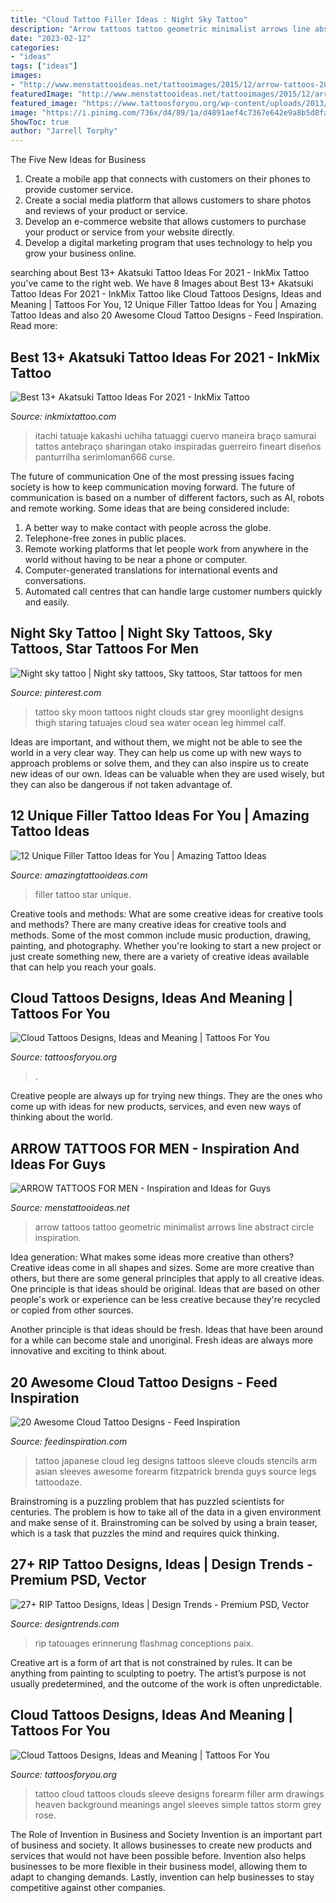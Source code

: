 ```yaml
---
title: "Cloud Tattoo Filler Ideas : Night Sky Tattoo"
description: "Arrow tattoos tattoo geometric minimalist arrows line abstract circle inspiration"
date: "2023-02-12"
categories:
- "ideas"
tags: ["ideas"]
images:
- "http://www.menstattooideas.net/tattooimages/2015/12/arrow-tattoos-28.jpg"
featuredImage: "http://www.menstattooideas.net/tattooimages/2015/12/arrow-tattoos-28.jpg"
featured_image: "https://www.tattoosforyou.org/wp-content/uploads/2013/11/Cloud-Tattoo-Ideas.jpg"
image: "https://i.pinimg.com/736x/d4/89/1a/d4891aef4c7367e642e9a8b5d8fa538b--epic-tattoo-tattoo-time.jpg"
ShowToc: true
author: "Jarrell Torphy"
---
```



The Five New Ideas for Business
1. Create a mobile app that connects with customers on their phones to provide customer service. 
2. Create a social media platform that allows customers to share photos and reviews of your product or service. 
3. Develop an e-commerce website that allows customers to purchase your product or service from your website directly. 
4. Develop a digital marketing program that uses technology to help you grow your business online.

	

		
searching about Best 13+ Akatsuki Tattoo Ideas For 2021 - InkMix Tattoo you've came to the right web. We have 8 Images about Best 13+ Akatsuki Tattoo Ideas For 2021 - InkMix Tattoo like Cloud Tattoos Designs, Ideas and Meaning | Tattoos For You, 12 Unique Filler Tattoo Ideas for You | Amazing Tattoo Ideas and also 20 Awesome Cloud Tattoo Designs - Feed Inspiration. Read more:
		
    
## Best 13+ Akatsuki Tattoo Ideas For 2021 - InkMix Tattoo

<img loading=lazy src="https://inkmixtattoo.com/wp-content/uploads/2021/03/448f42914d00a52c867bbb2fcc83147f.jpg" onerror="this.onerror=null;this.src='https://tse2.mm.bing.net/th?id=OIP.e9YWJUk0aJRkNXaQNabgzgHaKH&amp;pid=15.1';" alt="Best 13+ Akatsuki Tattoo Ideas For 2021 - InkMix Tattoo">

_Source: inkmixtattoo.com_

>itachi tatuaje kakashi uchiha tatuaggi cuervo maneira braço samurai tattos antebraço sharingan otako inspiradas guerreiro fineart diseños panturrilha serimloman666 curse. 

	

The future of communication
One of the most pressing issues facing society is how to keep communication moving forward. The future of communication is based on a number of different factors, such as AI, robots and remote working. Some ideas that are being considered include: 
1. A better way to make contact with people across the globe. 
2. Telephone-free zones in public places. 
3. Remote working platforms that let people work from anywhere in the world without having to be near a phone or computer. 
4. Computer-generated translations for international events and conversations. 
5. Automated call centres that can handle large customer numbers quickly and easily.

    
## Night Sky Tattoo | Night Sky Tattoos, Sky Tattoos, Star Tattoos For Men

<img loading=lazy src="https://i.pinimg.com/736x/d4/89/1a/d4891aef4c7367e642e9a8b5d8fa538b--epic-tattoo-tattoo-time.jpg" onerror="this.onerror=null;this.src='https://tse3.mm.bing.net/th?id=OIP.mmZ2jMk7CfGY1Up9c1EWtgHaGM&amp;pid=15.1';" alt="Night sky tattoo | Night sky tattoos, Sky tattoos, Star tattoos for men">

_Source: pinterest.com_

>tattoo sky moon tattoos night clouds star grey moonlight designs thigh staring tatuajes cloud sea water ocean leg himmel calf. 

	

Ideas are important, and without them, we might not be able to see the world in a very clear way. They can help us come up with new ways to approach problems or solve them, and they can also inspire us to create new ideas of our own. Ideas can be valuable when they are used wisely, but they can also be dangerous if not taken advantage of.

    
## 12 Unique Filler Tattoo Ideas For You | Amazing Tattoo Ideas

<img loading=lazy src="https://amazingtattooideas.com/wp-content/uploads/2014/02/Star-filler-tattoo1.jpg" onerror="this.onerror=null;this.src='https://tse1.mm.bing.net/th?id=OIP.trAwz8u8sWPXXGytX5xLMgHaOM&amp;pid=15.1';" alt="12 Unique Filler Tattoo Ideas for You | Amazing Tattoo Ideas">

_Source: amazingtattooideas.com_

>filler tattoo star unique. 

	

Creative tools and methods: What are some creative ideas for creative tools and methods?
There are many creative ideas for creative tools and methods. Some of the most common include music production, drawing, painting, and photography. Whether you're looking to start a new project or just create something new, there are a variety of creative ideas available that can help you reach your goals.

    
## Cloud Tattoos Designs, Ideas And Meaning | Tattoos For You

<img loading=lazy src="https://www.tattoosforyou.org/wp-content/uploads/2013/11/Cloud-Tattoo-Ideas.jpg" onerror="this.onerror=null;this.src='https://tse4.mm.bing.net/th?id=OIP.ZbyyYKMOR8U_rt1NSE6eLwHaJ4&amp;pid=15.1';" alt="Cloud Tattoos Designs, Ideas and Meaning | Tattoos For You">

_Source: tattoosforyou.org_

>. 

	

Creative people are always up for trying new things. They are the ones who come up with ideas for new products, services, and even new ways of thinking about the world.

    
## ARROW TATTOOS FOR MEN - Inspiration And Ideas For Guys

<img loading=lazy src="http://www.menstattooideas.net/tattooimages/2015/12/arrow-tattoos-28.jpg" onerror="this.onerror=null;this.src='https://tse4.mm.bing.net/th?id=OIP.bOYp7nUEk6AHo0MZt_5kPAHaMb&amp;pid=15.1';" alt="ARROW TATTOOS FOR MEN - Inspiration and Ideas for Guys">

_Source: menstattooideas.net_

>arrow tattoos tattoo geometric minimalist arrows line abstract circle inspiration. 

	

Idea generation: What makes some ideas more creative than others?
Creative ideas come in all shapes and sizes. Some are more creative than others, but there are some general principles that apply to all creative ideas.
One principle is that ideas should be original. Ideas that are based on other people's work or experience can be less creative because they're recycled or copied from other sources.

Another principle is that ideas should be fresh. Ideas that have been around for a while can become stale and unoriginal. Fresh ideas are always more innovative and exciting to think about.

    
## 20 Awesome Cloud Tattoo Designs - Feed Inspiration

<img loading=lazy src="http://feedinspiration.com/wp-content/uploads/2016/03/japanese-clouds-tattoo-designs.jpg" onerror="this.onerror=null;this.src='https://tse3.mm.bing.net/th?id=OIP.jQOMf_IjSVbgIIvnalrbmQHaJ4&amp;pid=15.1';" alt="20 Awesome Cloud Tattoo Designs - Feed Inspiration">

_Source: feedinspiration.com_

>tattoo japanese cloud leg designs tattoos sleeve clouds stencils arm asian sleeves awesome forearm fitzpatrick brenda guys source legs tattoodaze. 

	

Brainstroming is a puzzling problem that has puzzled scientists for centuries. The problem is how to take all of the data in a given environment and make sense of it. Brainstroming can be solved by using a brain teaser, which is a task that puzzles the mind and requires quick thinking.

    
## 27+ RIP Tattoo Designs, Ideas | Design Trends - Premium PSD, Vector

<img loading=lazy src="https://images.designtrends.com/wp-content/uploads/2016/02/25052826/Memorial-Tattoo-Design.jpg" onerror="this.onerror=null;this.src='https://tse1.mm.bing.net/th?id=OIP.Y3wgeX-LQTRonxDON1DlKQHaHa&amp;pid=15.1';" alt="27+ RIP Tattoo Designs, Ideas | Design Trends - Premium PSD, Vector">

_Source: designtrends.com_

>rip tatouages erinnerung flashmag conceptions paix. 

	

Creative art is a form of art that is not constrained by rules. It can be anything from painting to sculpting to poetry. The artist’s purpose is not usually predetermined, and the outcome of the work is often unpredictable.

    
## Cloud Tattoos Designs, Ideas And Meaning | Tattoos For You

<img loading=lazy src="http://www.tattoosforyou.org/wp-content/uploads/2013/10/Cloud-Tattoos.jpg" onerror="this.onerror=null;this.src='https://tse3.mm.bing.net/th?id=OIP.KHsRUWGyFWuVf55nnBJxIQHaLH&amp;pid=15.1';" alt="Cloud Tattoos Designs, Ideas and Meaning | Tattoos For You">

_Source: tattoosforyou.org_

>tattoo cloud tattoos clouds sleeve designs forearm filler arm drawings heaven background meanings angel sleeves simple tattos storm grey rose. 

	

The Role of Invention in Business and Society
Invention is an important part of business and society. It allows businesses to create new products and services that would not have been possible before. Invention also helps businesses to be more flexible in their business model, allowing them to adapt to changing demands. Lastly, invention can help businesses to stay competitive against other companies.

